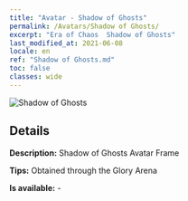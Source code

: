 ```yaml
---
title: "Avatar - Shadow of Ghosts"
permalink: /Avatars/Shadow of Ghosts/
excerpt: "Era of Chaos  Shadow of Ghosts"
last_modified_at: 2021-06-08
locale: en
ref: "Shadow of Ghosts.md"
toc: false
classes: wide
---
```

 ![Shadow of Ghosts](/images/a/avatarFrame_78.png)

## Details

 **Description:** Shadow of Ghosts Avatar Frame 

 **Tips:** Obtained through the Glory Arena 

 **Is available:**  - 

